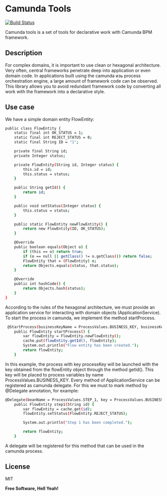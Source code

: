 # Camunda Tools

[![Build Status](https://travis-ci.org/joemccann/dillinger.svg?branch=master)](https://travis-ci.org/joemccann/dillinger)

Camunda tools is a set of tools for declarative work with Camunda BPM framework.

##  Description
For complex domains, it is important to use clean or hexagonal architecture. Very often, central frameworks penetrate deep into application or even domain code. In applications built using the camunda изь process orchestration engine, a large amount of framework code can be observed. This library allows you to avoid redundant framework code by converting all work with the framework into a declarative style.

## Use case

We have a simple domain entity FlowEntity:

```sh
public class FlowEntity {
    static final int OK_STATUS = 1;
    static final int REJECT_STATUS = 0;
    static final String ID = "1";

    private final String id;
    private Integer status;

    private FlowEntity(String id, Integer status) {
        this.id = id;
        this.status = status;
    }

    public String getId() {
        return id;
    }

    public void setStatus(Integer status) {
        this.status = status;
    }

    public static FlowEntity newFlowEntity() {
        return new FlowEntity(ID, OK_STATUS);
    }

    @Override
    public boolean equals(Object o) {
        if (this == o) return true;
        if (o == null || getClass() != o.getClass()) return false;
        FlowEntity that = (FlowEntity) o;
        return Objects.equals(status, that.status);
    }

    @Override
    public int hashCode() {
        return Objects.hash(status);
    }
}
```

According to the rules of the hexagonal architecture, we must provide an application service for interacting with domain objects (ApplicationService). To start the process in camunda, we implement the method startProcess.
```sh
 @StartProcess(businessKeyName = ProcessValues.BUSINESS_KEY, businessKeyValue = "getId()", processKey = processKey)
    public FlowEntity startProcess() {
        var flowEntity = FlowEntity.newFlowEntity();
        cache.put(flowEntity.getId(), flowEntity);
        System.out.println("Flow entity has been created.");
        return flowEntity;
    }
```
In this example, the process with key processKey will be launched with the key obtained from the flowEntity object through the method getId(). This key will be placed to process variables by name ProcessValues.BUSINESS_KEY.
Every method of ApplicationService can be registered as camunda delegate. For this we must to mark method by @Delegate annotation, for example:
```sh
@Delegate(beanName = ProcessValues.STEP_1, key = ProcessValues.BUSINESS_KEY)
    public FlowEntity step1(String id) {
        var flowEntity = cache.get(id);
        flowEntity.setStatus(FlowEntity.REJECT_STATUS);

        System.out.println("Step 1 has been completed.");

        return flowEntity;
    }
```
A delegate will be registered for this method that can be used in the camunda process.

## License

MIT

**Free Software, Hell Yeah!**

[//]: # (These are reference links used in the body of this note and get stripped out when the markdown processor does its job. There is no need to format nicely because it shouldn't be seen. Thanks SO - http://stackoverflow.com/questions/4823468/store-comments-in-markdown-syntax)

   [dill]: <https://github.com/joemccann/dillinger>
   [git-repo-url]: <https://github.com/joemccann/dillinger.git>
   [john gruber]: <http://daringfireball.net>
   [df1]: <http://daringfireball.net/projects/markdown/>
   [markdown-it]: <https://github.com/markdown-it/markdown-it>
   [Ace Editor]: <http://ace.ajax.org>
   [node.js]: <http://nodejs.org>
   [Twitter Bootstrap]: <http://twitter.github.com/bootstrap/>
   [jQuery]: <http://jquery.com>
   [@tjholowaychuk]: <http://twitter.com/tjholowaychuk>
   [express]: <http://expressjs.com>
   [AngularJS]: <http://angularjs.org>
   [Gulp]: <http://gulpjs.com>

   [PlDb]: <https://github.com/joemccann/dillinger/tree/master/plugins/dropbox/README.md>
   [PlGh]: <https://github.com/joemccann/dillinger/tree/master/plugins/github/README.md>
   [PlGd]: <https://github.com/joemccann/dillinger/tree/master/plugins/googledrive/README.md>
   [PlOd]: <https://github.com/joemccann/dillinger/tree/master/plugins/onedrive/README.md>
   [PlMe]: <https://github.com/joemccann/dillinger/tree/master/plugins/medium/README.md>
   [PlGa]: <https://github.com/RahulHP/dillinger/blob/master/plugins/googleanalytics/README.md>
